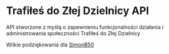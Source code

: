 
# Trafiłeś do Złej Dzielnicy API

API stworzone z myślą o zapewnieniu funkcjonalności działania i administrowania społeczności Trafiłeś do Złej Dzielnicy

Wilkie podziękowania dla [SimonB50](https://github.com/SimonB50)
